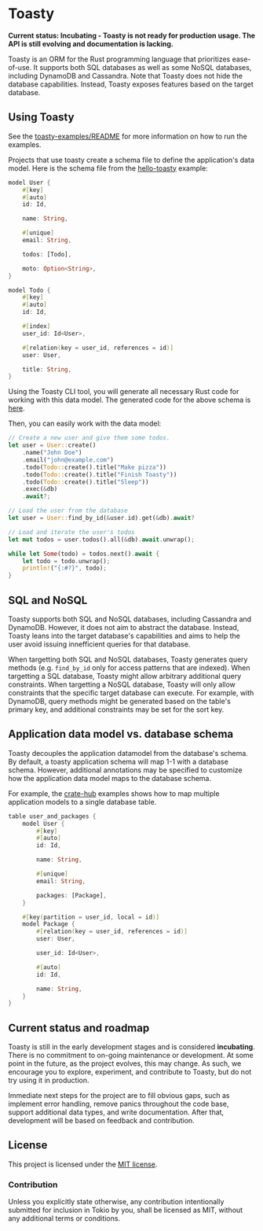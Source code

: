# Toasty

**Current status: Incubating - Toasty is not ready for production usage. The API
is still evolving and documentation is lacking.**

Toasty is an ORM for the Rust programming language that prioritizes ease-of-use.
It supports both SQL databases as well as some NoSQL databases, including DynamoDB
and Cassandra. Note that Toasty does not hide the database capabilities.
Instead, Toasty exposes features based on the target database.

## Using Toasty

See the [toasty-examples/README](toasty-examples/README.md) for more information on how to run the examples.

Projects that use toasty create a schema file to define the application's data
model. Here is the schema file from the
[hello-toasty](toasty-examples/examples/hello-toasty/schema.toasty) example:

```rust
model User {
    #[key]
    #[auto]
    id: Id,

    name: String,

    #[unique]
    email: String,

    todos: [Todo],

    moto: Option<String>,
}

model Todo {
    #[key]
    #[auto]
    id: Id,

    #[index]
    user_id: Id<User>,

    #[relation(key = user_id, references = id)]
    user: User,

    title: String,
}
```

Using the Toasty CLI tool, you will generate all necessary Rust code for working
with this data model. The generated code for the above schema is
[here](toasty-examples/examples/hello-toasty/src/db).

Then, you can easily work with the data model:

```rust
// Create a new user and give them some todos.
let user = User::create()
    .name("John Doe")
    .email("john@example.com")
    .todo(Todo::create().title("Make pizza"))
    .todo(Todo::create().title("Finish Toasty"))
    .todo(Todo::create().title("Sleep"))
    .exec(&db)
    .await?;

// Load the user from the database
let user = User::find_by_id(&user.id).get(&db).await?

// Load and iterate the user's todos
let mut todos = user.todos().all(&db).await.unwrap();

while let Some(todo) = todos.next().await {
    let todo = todo.unwrap();
    println!("{:#?}", todo);
}
```

## SQL and NoSQL

Toasty supports both SQL and NoSQL databases, including Cassandra and DynamoDB.
However, it does not aim to abstract the database. Instead, Toasty leans into
the target database's capabilities and aims to help the user avoid issuing
innefficient queries for that database.

When targetting both SQL and NoSQL databases, Toasty generates query methods
(e.g. `find_by_id` only for access patterns that are indexed). When targetting a
SQL database, Toasty might allow arbitrary additional query constraints. When
targetting a NoSQL database, Toasty will only allow constraints that the
specific target database can execute. For example, with DynamoDB, query methods
might be generated based on the table's primary key, and additional constraints
may be set for the sort key.

## Application data model vs. database schema

Toasty decouples the application datamodel from the database's schema. By
default, a toasty application schema will map 1-1 with a database schema.
However, additional annotations may be specified to customize how the
application data model maps to the database schema.

For example, the [crate-hub](toasty-examples/examples/cratehub/schema.toasty) examples shows how
to map multiple application models to a single database table.

```rust
table user_and_packages {
    model User {
        #[key]
        #[auto]
        id: Id,

        name: String,

        #[unique]
        email: String,

        packages: [Package],
    }

    #[key(partition = user_id, local = id)]
    model Package {
        #[relation(key = user_id, references = id)]
        user: User,

        user_id: Id<User>,

        #[auto]
        id: Id,

        name: String,
    }
}
```

## Current status and roadmap

Toasty is still in the early development stages and is considered
**incubating**. There is no commitment to on-going maintenance or development.
At some point in the future, as the project evolves, this may change. As such,
we encourage you to explore, experiment, and contribute to Toasty, but do not
try using it in production.

Immediate next steps for the project are to fill obvious gaps, such as implement
error handling, remove panics throughout the code base, support additional data
types, and write documentation. After that, development will be based on
feedback and contribution.

## License

This project is licensed under the [MIT license].

[MIT license]: LICENSE

### Contribution

Unless you explicitly state otherwise, any contribution intentionally submitted
for inclusion in Tokio by you, shall be licensed as MIT, without any additional
terms or conditions.
